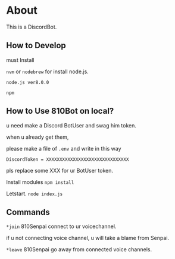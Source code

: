 # About

This is a DiscordBot.

## How to Develop

must Install 

`nvm` or `nodebrew` for install node.js.

`node.js ver8.0.0`

`npm`


## How to Use 810Bot on local?

u need make a Discord BotUser and swag him token.

when u already get them,

please make a file of `.env` and write in this way

`DiscordToken = XXXXXXXXXXXXXXXXXXXXXXXXXXXXXXX`

pls replace some XXX for ur BotUser token.

Install modules
`npm install`

Letstart.
`node index.js`

## Commands

`*join`
810Senpai connect to ur voicechannel.

if u not connecting voice channel, u will take a blame from Senpai.

`*leave`
810Senpai go away from connected voice channels.